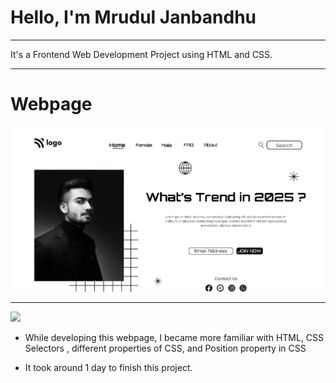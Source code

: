 # Hello, I'm Mrudul Janbandhu
- - -
It's a Frontend Web Development Project using HTML and CSS.
- - -

# Webpage



![](./thumbnail.png)


- - -

![](https://img.shields.io/badge/HTML-CSS-green)
- While developing this webpage, I became more familiar with HTML, CSS Selectors , different properties of CSS, and  Position property in CSS

- It took around 1 day to finish this project.